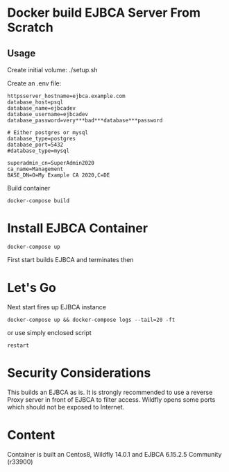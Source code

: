 # Docker build EJBCA Server From Scratch

## Usage

Create initial volume: ./setup.sh

Create an .env file:

    httpsserver_hostname=ejbca.example.com
    database_host=psql
    database_name=ejbcadev
    database_username=ejbcadev
    database_password=very***bad***database***password
    
    # Either postgres or mysql
    database_type=postgres
    database_port=5432
    #database_type=mysql
    
    superadmin_cn=SuperAdmin2020
    ca_name=Management
    BASE_DN=O=My Example CA 2020,C=DE

Build container

    docker-compose build

# Install EJBCA Container

    docker-compose up

First start builds EJBCA and terminates then

# Let's Go

Next start fires up EJBCA instance

    docker-compose up && docker-compose logs --tail=20 -ft

or use simply enclosed script

    restart

# Security Considerations

This builds an EJBCA as is. It is strongly recommended to use a reverse Proxy
server in front of EJBCA to filter access.
Wildfly opens some ports which should not be exposed to Internet.

# Content

Container is built an Centos8, Wildfly 14.0.1 and EJBCA 6.15.2.5 Community (r33900)

